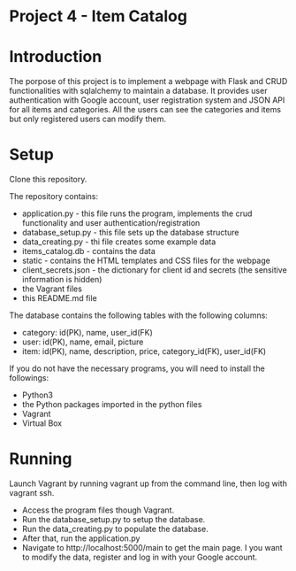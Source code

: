 # Project 4 - Item Catalog

# Introduction

The porpose of this project is to implement a webpage with Flask and CRUD functionalities
with sqlalchemy to maintain a database.
It provides user authentication with Google account, user registration system and
JSON API for all items and categories. All the users can see the categories and items but
only registered users can modify them.

# Setup

Clone this repository.

The repository contains:
- application.py - this file runs the program, implements the crud functionality and
user authentication/registration
- database_setup.py - this file sets up the database structure
- data_creating.py - thi file creates some example data
- items_catalog.db - contains the data
- static - contains the HTML templates and CSS files for the webpage
- client_secrets.json - the dictionary for client id and secrets
(the sensitive information is hidden)
- the Vagrant files
- this README.md file

The database contains the following tables with the following columns:
- category: id(PK), name, user_id(FK)
- user: id(PK), name, email, picture
- item: id(PK), name, description, price, category_id(FK), user_id(FK)

If you do not have the necessary programs, you will need to install the followings:
- Python3
- the Python packages imported in the python files
- Vagrant
- Virtual Box

# Running

Launch Vagrant by running vagrant up from the command line, then log with
vagrant ssh.

- Access the program files though Vagrant.
- Run the database_setup.py to setup the database.
- Run the data_creating.py to populate the database.
- After that, run the application.py  
- Navigate to http://localhost:5000/main to get the main page. I you want to modify
the data, register and log in with your Google account.
